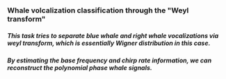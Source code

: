 ### Whale volcalization classification through the "Weyl transform"
##### This task tries to separate blue whale and right whale vocalizations via weyl transform, which is essentially Wigner distribution in this case.  
##### By estimating the base frequency and chirp rate information, we can reconstruct the polynomial phase whale signals.

